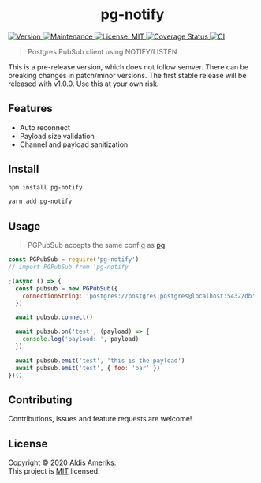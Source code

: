 <h1 align="center">pg-notify</h1>
<p>
    <a href="https://www.npmjs.com/package/pg-notify" target="_blank">
        <img alt="Version" src="https://img.shields.io/npm/v/pg-notify.svg">
    </a>
    <a href="https://github.com/aldis-ameriks/pg-notify/graphs/commit-activity" target="_blank">
        <img alt="Maintenance" src="https://img.shields.io/badge/Maintained%3F-yes-green.svg" />
    </a>
    <a href="https://github.com/aldis-ameriks/pg-notify/blob/main/LICENSE" target="_blank">
        <img alt="License: MIT" src="https://img.shields.io/github/license/aldis-ameriks/pg-notify" />
    </a>
    <a href='https://coveralls.io/github/aldis-ameriks/pg-notify?branch=main'>
        <img src='https://coveralls.io/repos/github/aldis-ameriks/pg-notify/badge.svg?branch=main' alt='Coverage Status' />
    </a>
    <a href="https://github.com/aldis-ameriks/pg-notify/workflows/CI/badge.svg" target="_blank">
        <img alt="CI" src="https://github.com/aldis-ameriks/pg-notify/workflows/CI/badge.svg" />
    </a>
</p>

> Postgres PubSub client using NOTIFY/LISTEN

This is a pre-release version, which does not follow semver. There can be breaking changes in patch/minor versions.
The first stable release will be released with v1.0.0.
Use this at your own risk.


## Features
- Auto reconnect
- Payload size validation
- Channel and payload sanitization


## Install

```sh
npm install pg-notify
```
```sh
yarn add pg-notify
```

## Usage

> PGPubSub accepts the same config as [pg](https://github.com/brianc/node-postgres).

```js
const PGPubSub = require('pg-notify')
// import PGPubSub from 'pg-notify

;(async () => {
  const pubsub = new PGPubSub({ 
    connectionString: 'postgres://postgres:postgres@localhost:5432/db'
  })

  await pubsub.connect()

  await pubsub.on('test', (payload) => {
    console.log('payload: ', payload)
  })

  await pubsub.emit('test', 'this is the payload')
  await pubsub.emit('test', { foo: 'bar' })
})()
```

## Contributing

Contributions, issues and feature requests are welcome!

## License

Copyright © 2020 [Aldis Ameriks](https://github.com/aldis-ameriks).<br />
This project is [MIT](https://github.com/aldis-ameriks/pg-notify/blob/main/LICENSE) licensed.

